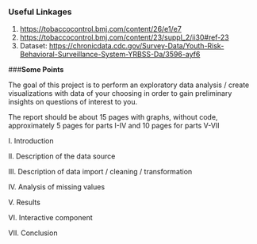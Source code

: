### **Useful Linkages**

1. https://tobaccocontrol.bmj.com/content/26/e1/e7
2. https://tobaccocontrol.bmj.com/content/23/suppl_2/ii30#ref-23
3. Dataset: https://chronicdata.cdc.gov/Survey-Data/Youth-Risk-Behavioral-Surveillance-System-YRBSS-Da/3596-ayf6


###**Some Points**

The goal of this project is to perform an exploratory data analysis / create visualizations with data of your choosing in order to gain preliminary insights on questions of interest to you.

The report should be about 15 pages with graphs, without code, approximately 5 pages for parts I-IV and 10 pages for parts V-VII

I. Introduction

II. Description of the data source

III. Description of data import / cleaning / transformation

IV. Analysis of missing values

V. Results

VI. Interactive component

VII. Conclusion
